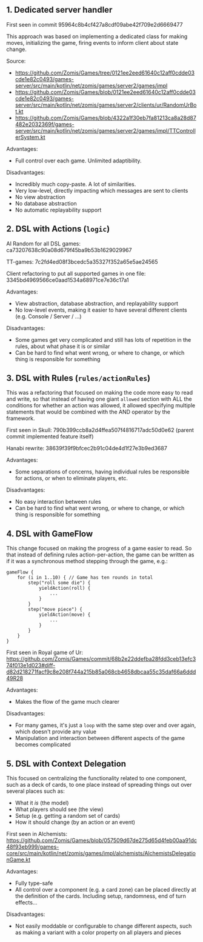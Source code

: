 ## 1. Dedicated server handler

First seen in commit 95964c8b4cf427a8cdf09abe42f709e2d6669477

This approach was based on implementing a dedicated class for making moves, initializing the game, firing events to inform client about state change.

Source:
- https://github.com/Zomis/Games/tree/0121ee2eed61640c12aff0cdde03cde1e82c0493/games-server/src/main/kotlin/net/zomis/games/server2/games/impl
- https://github.com/Zomis/Games/blob/0121ee2eed61640c12aff0cdde03cde1e82c0493/games-server/src/main/kotlin/net/zomis/games/server2/clients/ur/RandomUrBot.kt
- https://github.com/Zomis/Games/blob/4322a1f30eb7fa81213ca8a28d87482e2032369f/games-server/src/main/kotlin/net/zomis/games/server2/games/impl/TTControllerSystem.kt

Advantages:
- Full control over each game. Unlimited adaptibility.

Disadvantages:
- Incredibly much copy-paste. A lot of similarities.
- Very low-level, directly impacting which messages are sent to clients
- No view abstraction
- No database abstraction
- No automatic replayability support

## 2. DSL with Actions (`logic`)

AI Random for all DSL games: ca73207638c90a08d679f45ba9b53b1629029967

TT-games: 7c2fd4ed08f3bcedc5a35327f352a65e5ae24565

Client refactoring to put all supported games in one file: 3345bd4969566ce0aad1534a68971ce7e36c17a1

Advantages:
+ View abstraction, database abstraction, and replayability support
+ No low-level events, making it easier to have several different clients (e.g. Console / Server / ...)

Disadvantages:
- Some games get very complicated and still has lots of repetition in the rules, about what phase it is or similar
- Can be hard to find what went wrong, or where to change, or which thing is responsible for something

## 3. DSL with Rules (`rules/actionRules`)

This was a refactoring that focused on making the code more easy to read and write,
so that instead of having one giant `allowed` section with ALL the conditions for whether an action was allowed,
it allowed specifying multiple statements that would be combined with the AND operator by the framework.

First seen in Skull: 790b399ccb8a2d4ffea507f4816717adc50d0e62 (parent commit implemented feature itself)

Hanabi rewrite: 38639f39f9bfcec2b91c04de4d1f27e3b9ed3687

Advantages:
+ Some separations of concerns, having individual rules be responsible for actions, or when to eliminate players, etc.

Disadvantages:
- No easy interaction between rules
- Can be hard to find what went wrong, or where to change, or which thing is responsible for something

## 4. DSL with GameFlow

This change focused on making the progress of a game easier to read.
So that instead of defining rules action-per-action,
the game can be written as if it was a synchronous method stepping through the game, e.g.:

    gameFlow {
        for (i in 1..10) { // Game has ten rounds in total
            step("roll some die") {
                yieldAction(roll) {
                    ...
                }
            }
            step("move piece") {
                yieldAction(move) {
                    ...
                }
            }
        }
    }

First seen in Royal game of Ur: https://github.com/Zomis/Games/commit/68b2e22ddefba28fdd3ceb13efc374f013e1d023#diff-d82d218271facf9c8e208f744a215b85a068cb4658dbcaa55c35daf66a6ddd49R28

Advantages:
+ Makes the flow of the game much clearer

Disadvantages:
- For many games, it's just a `loop` with the same step over and over again, which doesn't provide any value
- Manipulation and interaction between different aspects of the game becomes complicated

## 5. DSL with Context Delegation

This focused on centralizing the functionality related to one component, such as a deck of cards,
to one place instead of spreading things out over several places such as:

- What it _is_ (the model)
- What players should see (the view)
- Setup (e.g. getting a random set of cards)
- How it should change (by an action or an event)

First seen in Alchemists:
https://github.com/Zomis/Games/blob/057509d67de275d65d4feb00aa91dc48f93eb999/games-core/src/main/kotlin/net/zomis/games/impl/alchemists/AlchemistsDelegationGame.kt

Advantages:
+ Fully type-safe
+ All control over a component (e.g. a card zone) can be placed directly at the definition of the cards. Including setup, randomness, end of turn effects...

Disadvantages:
- Not easily moddable or configurable to change different aspects, such as making a variant with a color property on all players and pieces
